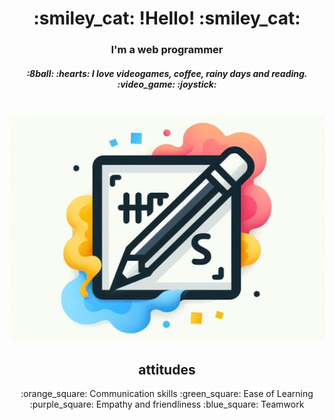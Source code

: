 <div align="center">
  <h1 aling = "Center"> :smiley_cat:	!Hello! :smiley_cat:	 </h1>
  <h3> I'm a web programmer </h3>
  <h5 aling = "center">:8ball: :hearts: I love videogames, coffee, rainy days and reading. :video_game: :joystick: </h5>
</div>
<br>
<div align="center">
  
</div>
<img src="assets/_b9d8b052-2c29-4531-9850-96fbff39ae6c.png" />
<br>
<h2 align="center">attitudes </h2>
<div align="center">
  :orange_square:	Communication skills
  :green_square:	Ease of Learning
  :purple_square:	Empathy and friendliness
  :blue_square:	Teamwork	
</div>




